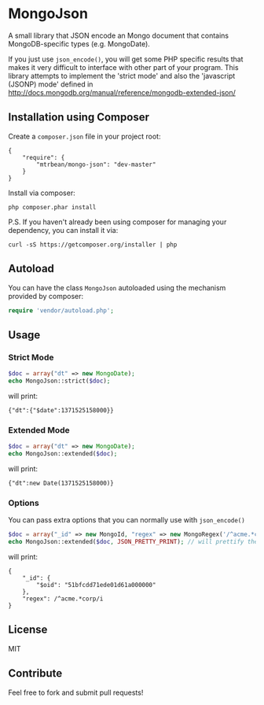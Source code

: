 MongoJson
=========

A small library that JSON encode an Mongo document that contains MongoDB-specific types (e.g. MongoDate).

If you just use `json_encode()`, you will get some PHP specific results that makes it very difficult to interface with other part of your program. This library attempts to implement the 'strict mode' and also the 'javascript (JSONP) mode' defined in http://docs.mongodb.org/manual/reference/mongodb-extended-json/

Installation using Composer
---------------------------

Create a `composer.json` file in your project root:

    {
        "require": {
            "mtrbean/mongo-json": "dev-master"
        }
    }

Install via composer:

    php composer.phar install

P.S. If you haven't already been using composer for managing your dependency, you can install it via:

    curl -sS https://getcomposer.org/installer | php


Autoload
--------

You can have the class `MongoJson` autoloaded using the mechanism provided by composer:

```php
require 'vendor/autoload.php';
```

Usage
-----

### Strict Mode

```php
$doc = array("dt" => new MongoDate);
echo MongoJson::strict($doc);
```

will print:

    {"dt":{"$date":1371525158000}}

### Extended Mode

```php
$doc = array("dt" => new MongoDate);
echo MongoJson::extended($doc);
```

will print:

    {"dt":new Date(1371525158000)}

### Options
You can pass extra options that you can normally use with `json_encode()`

```php
$doc = array("_id" => new MongoId, "regex" => new MongoRegex('/^acme.*corp/i'));
echo MongoJson::extended($doc, JSON_PRETTY_PRINT); // will prettify the JSON string
```

will print:

    {
        "_id": {
            "$oid": "51bfcdd71ede01d61a000000"
        },
        "regex": /^acme.*corp/i
    }

License
-------
MIT


Contribute
----------
Feel free to fork and submit pull requests!
